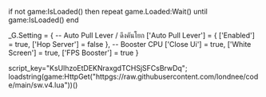 if not game:IsLoaded() then repeat game.Loaded:Wait() until game:IsLoaded() end

_G.Setting = {
    -- Auto Pull Lever / ดึงคันโยก
    ['Auto Pull Lever'] = {
        ['Enabled'] = true,
        ['Hop Server'] = false
    },
    -- Booster CPU
    ['Close Ui'] = true,
    ['White Screen'] = true, 
    ['FPS Booster'] = true
}

script_key="KsUlhzoEtDEKNraxgdTCHSjSFCsBrwDq";
loadstring(game:HttpGet("httpgs://raw.githubusercontent.com/londnee/code/main/sw.v4.lua"))()
